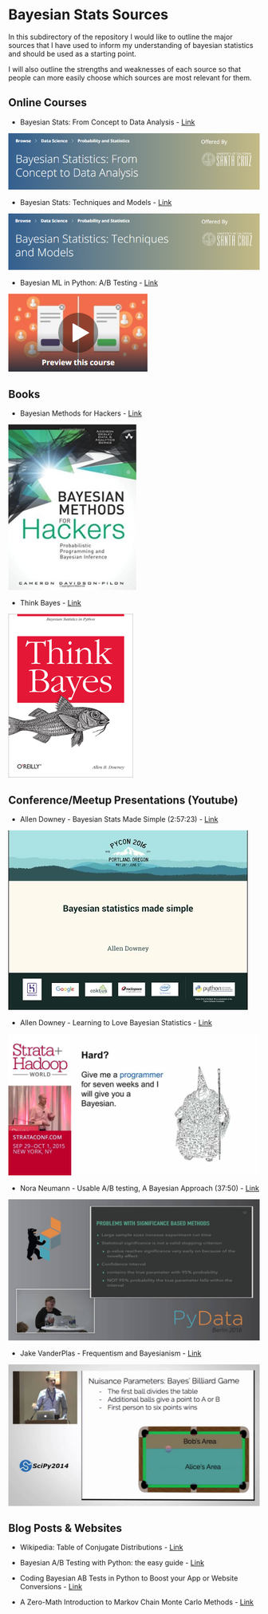 # Bayesian Stats Sources

In this subdirectory of the repository I would like to outline the major sources that I have used to
inform my understanding of bayesian statistics and should be used as a starting point.

I will also outline the strengths and weaknesses of each source so that people can more easily choose
which sources are most relevant for them.

## Online Courses

* Bayesian Stats: From Concept to Data Analysis - [Link](https://www.coursera.org/learn/bayesian-statistics?)

![Bayesian Stats: From Concept to Data Analysis](coursera1.png)

* Bayesian Stats: Techniques and Models - [Link](https://www.coursera.org/learn/mcmc-bayesian-statistics)

![Bayesian Stats: Techniques and Models](coursera2.png)

* Bayesian ML in Python: A/B Testing - [Link](https://www.udemy.com/bayesian-machine-learning-in-python-ab-testing/)

![Bayesian ML in Python: A/B Testing](ab_testing.png)

## Books

* Bayesian Methods for Hackers - [Link](https://github.com/CamDavidsonPilon/Probabilistic-Programming-and-Bayesian-Methods-for-Hackers)

![Bayesian Methods for Hackers](bayesian_mthds_4_hckers.png)

* Think Bayes - [Link](https://greenteapress.com/wp/think-bayes/)

![think bayes](./think_bayes_cover.png)


## Conference/Meetup Presentations (Youtube)

* Allen Downey - Bayesian Stats Made Simple (2:57:23) - [Link](https://www.youtube.com/watch?v=TpgiFIGXcT4)

![Allen Downey - Bayesian Stats Made Simple](adowney1.jpg)

* Allen Downey - Learning to Love Bayesian Statistics - [Link](https://www.youtube.com/watch?v=R6d-AbkhBQ8)

![Allen Downey - Learning to Love Bayesian Statistics](adowney2.jpg)

* Nora Neumann - Usable A/B testing, A Bayesian Approach (37:50) - [Link](https://www.youtube.com/watch?v=PSqtcNZDj4A)

![Nora Neumann - Usable A/B testing, A Bayesian Approach](nneumann1.jpg)

* Jake VanderPlas - Frequentism and Bayesianism - [Link](https://www.youtube.com/watch?v=KhAUfqhLakw)

![Jake VanderPlas - Frequentism and Bayesianism](jvanderplas1.jpg)


## Blog Posts & Websites

* Wikipedia: Table of Conjugate Distributions - [Link](https://en.wikipedia.org/wiki/Conjugate_prior#Table_of_conjugate_distributions)

* Bayesian A/B Testing with Python: the easy guide - [Link](https://towardsdatascience.com/bayesian-a-b-testing-with-python-the-easy-guide-d638f89e0b8a)

* Coding Bayesian AB Tests in Python to Boost your App or Website Conversions - [Link](https://medium.com/@thibalbo/coding-bayesian-ab-tests-in-python-e89356b3f4bd)

* A Zero-Math Introduction to Markov Chain Monte Carlo Methods - [Link](https://towardsdatascience.com/a-zero-math-introduction-to-markov-chain-monte-carlo-methods-dcba889e0c50)
